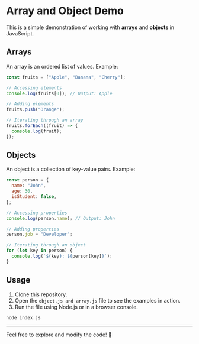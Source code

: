 # Array and Object Demo

This is a simple demonstration of working with **arrays** and **objects** in JavaScript.

## Arrays
An array is an ordered list of values. Example:

```javascript
const fruits = ["Apple", "Banana", "Cherry"];

// Accessing elements
console.log(fruits[0]); // Output: Apple

// Adding elements
fruits.push("Orange");

// Iterating through an array
fruits.forEach((fruit) => {
  console.log(fruit);
});
```

## Objects
An object is a collection of key-value pairs. Example:

```javascript
const person = {
  name: "John",
  age: 30,
  isStudent: false,
};

// Accessing properties
console.log(person.name); // Output: John

// Adding properties
person.job = "Developer";

// Iterating through an object
for (let key in person) {
  console.log(`${key}: ${person[key]}`);
}
```

## Usage
1. Clone this repository.
2. Open the `object.js and array.js` file to see the examples in action.
3. Run the file using Node.js or in a browser console.

```bash
node index.js
```

---

Feel free to explore and modify the code! 🚀